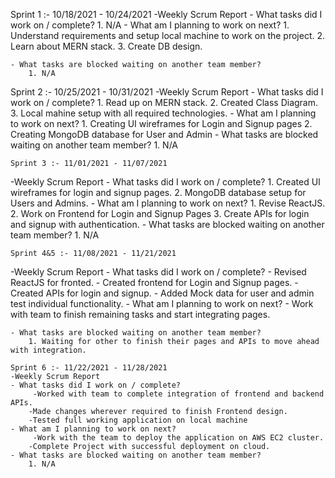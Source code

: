 Sprint 1  :- 10/18/2021 - 10/24/2021
-Weekly Scrum Report
	- What tasks did I work on / complete?
		1. N/A 
	- What am I planning to work on next?
		1. Understand requirements and setup local machine to work on the project.
		2. Learn about MERN stack.
		3. Create DB design.

	- What tasks are blocked waiting on another team member?
		1. N/A
	
Sprint 2  :- 10/25/2021 - 10/31/2021
-Weekly Scrum Report
	- What tasks did I work on / complete?
		1. Read up on MERN stack.
		2. Created Class Diagram.
		3. Local mahine setup with all required technologies.
	- What am I planning to work on next?
		1. Creating UI wireframes for Login and Signup pages
		2. Creating MongoDB database for User and Admin
	- What tasks are blocked waiting on another team member?
		1. N/A	
	

	Sprint 3 :- 11/01/2021 - 11/07/2021
-Weekly Scrum Report
	- What tasks did I work on / complete?
		 1. Created UI wireframes for login and signup pages.
		 2. MongoDB database setup for Users and Admins.
	- What am I planning to work on next?
		1. Revise ReactJS.
		2. Work on Frontend for Login and Signup Pages
		3. Create APIs for login and signup with authentication.
	- What tasks are blocked waiting on another team member?
		1. N/A

	Sprint 4&5 :- 11/08/2021 - 11/21/2021
-Weekly Scrum Report
	- What tasks did I work on / complete?
		 - Revised ReactJS for fronted.
		 - Created frontend for Login and Signup pages.
		- Created APIs for login and signup.
		- Added Mock data for user and admin test individual functionality.
	- What am I planning to work on next?
		 - Work with team to finish remaining tasks and start integrating pages. 
		 
	- What tasks are blocked waiting on another team member?
		1. Waiting for other to finish their pages and APIs to move ahead with integration.		

	Sprint 6 :- 11/22/2021 - 11/28/2021
	-Weekly Scrum Report
	- What tasks did I work on / complete?
		 -Worked with team to complete integration of frontend and backend APIs.
		-Made changes wherever required to finish Frontend design.
		-Tested full working application on local machine
	- What am I planning to work on next?
		 -Work with the team to deploy the application on AWS EC2 cluster.
		-Complete Project with successful deployment on cloud. 
	- What tasks are blocked waiting on another team member?
		1. N/A

